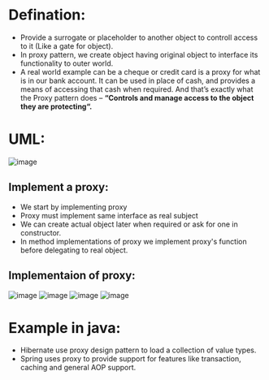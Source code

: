 # Defination:
- Provide a surrogate or placeholder to another object to controll access to it (Like a gate for object).
- In proxy pattern, we create object having original object to interface its functionality to outer world.
- A real world example can be a cheque or credit card is a proxy for what is in our bank account. It can be used in place of cash, and provides a means of accessing that cash when required. And that’s exactly what the Proxy pattern does – **“Controls and manage access to the object they are protecting“.**

# UML:
![image](https://github.com/NourhanSaeed707/Design-pattern/assets/64387352/2722c858-b000-4ff1-970a-0e37e04ae046)

## Implement a proxy:
- We start by implementing proxy
- Proxy must implement same interface as real subject
- We can create actual object later when required or ask for one in constructor.
- In method implementations of proxy we implement proxy's function before delegating to real object.

## Implementaion of proxy:
![image](https://github.com/NourhanSaeed707/Design-pattern/assets/64387352/760f02d8-2a62-4b57-aafb-13b63d1b33ae)
![image](https://github.com/NourhanSaeed707/Design-pattern/assets/64387352/9c83614d-2b3b-45ae-8946-0e5856df475e)
![image](https://github.com/NourhanSaeed707/Design-pattern/assets/64387352/84a12e55-ed5a-45a2-b691-d5ca84e6b256)
![image](https://github.com/NourhanSaeed707/Design-pattern/assets/64387352/90e33eac-4870-4f84-ad51-5980074fab76)


# Example in java:
- Hibernate use proxy design pattern to load a collection of value types.
- Spring uses proxy to provide support for features like transaction, caching and general AOP support.



